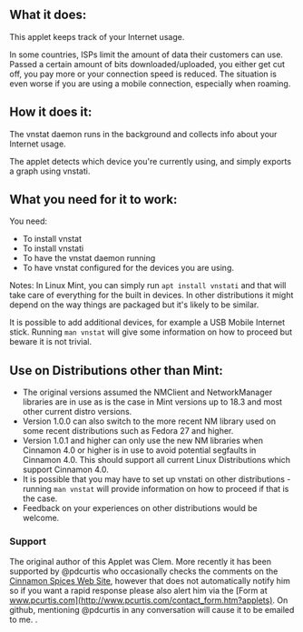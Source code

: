 ## What it does:

This applet keeps track of your Internet usage.

In some countries, ISPs limit the amount of data their customers can use. Passed a certain amount of bits downloaded/uploaded, you either get cut off, you pay more or your connection speed is reduced. The situation is even worse if you are using a mobile connection, especially when roaming.

## How it does it:

The vnstat daemon runs in the background and collects info about your Internet usage.

The applet detects which device you're currently using, and simply exports a graph using vnstati.

## What you need for it to work:

You need:

  * To install vnstat
  * To install vnstati
  * To have the vnstat daemon running
  * To have vnstat configured for the devices you are using.

Notes: In Linux Mint, you can simply run `apt install vnstati` and that will take care of everything for the built in devices. In other distributions it might depend on the way things are packaged but it's likely to be similar.

It is possible to add additional devices, for example a USB Mobile Internet stick. Running `man vnstat` will give some information on how to proceed but beware it is not trivial.


## Use on Distributions other than Mint:

  * The original versions assumed the NMClient and NetworkManager libraries are in use as is the case in Mint versions up to 18.3 and most other current distro versions.
  * Version 1.0.0 can also switch to the more recent NM library used on some recent distributions such as Fedora 27 and higher. 
   * Version 1.0.1 and higher can only use the new NM libraries when Cinnamon 4.0 or higher is in use to avoid potential segfaults in Cinnamon 4.0. This should support all current Linux Distributions which support Cinnamon 4.0.
  * It is possible that you may have to set up vnstati on other distributions - running `man vnstat` will provide information on how to proceed if that is the case.
  * Feedback on your experiences on other distributions would be welcome.

### Support

The original author of this Applet was Clem. More recently it has been supported by @pdcurtis who occasionally checks the comments on the [Cinnamon Spices Web Site](http://cinnamon-spices.linuxmint.com/applets/view/31), however that does not automatically notify him so if you want a rapid response please also alert him via the [Form at www.pcurtis.com](http://www.pcurtis.com/contact_form.htm?applets). On github, mentioning @pdcurtis in any conversation will cause it to be emailed to me.
.

